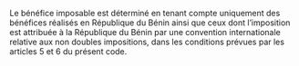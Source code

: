 Le bénéfice imposable est déterminé en tenant compte uniquement des bénéfices réalisés en République du Bénin ainsi que ceux dont l’imposition est attribuée à la  République  du  Bénin  par  une  convention  internationale  relative  aux  non  doubles impositions, dans les conditions prévues par les articles 5 et 6 du présent code.